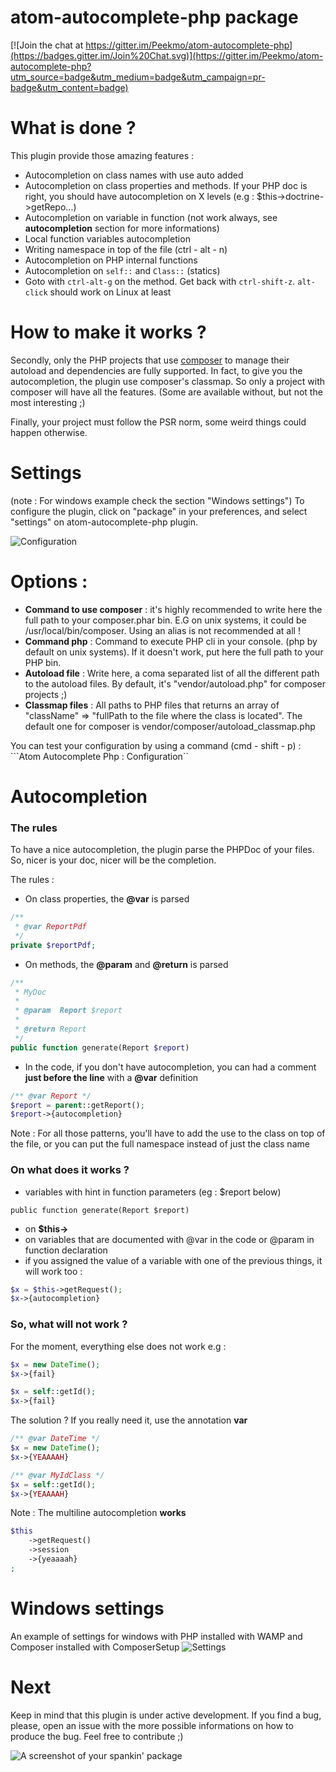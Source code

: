 # atom-autocomplete-php package

[![Join the chat at https://gitter.im/Peekmo/atom-autocomplete-php](https://badges.gitter.im/Join%20Chat.svg)](https://gitter.im/Peekmo/atom-autocomplete-php?utm_source=badge&utm_medium=badge&utm_campaign=pr-badge&utm_content=badge)

# What is done ?

This plugin provide those amazing features :
- Autocompletion on class names with use auto added
- Autocompletion on class properties and methods. If your PHP doc is right, you should have autocompletion on X levels (e.g : $this->doctrine->getRepo...)
- Autocompletion on variable in function (not work always, see **autocompletion** section for more informations)
- Local function variables autocompletion
- Writing namespace in top of the file (ctrl - alt - n)
- Autocompletion on PHP internal functions
- Autocompletion on ```self::``` and ```Class::``` (statics)
- Goto with ```ctrl-alt-g``` on the method. Get back with ```ctrl-shift-z```. ```alt-click``` should work on Linux at least

# How to make it works ?

Secondly, only the PHP projects that use [composer](https://getcomposer.org/) to manage their autoload and dependencies are fully supported. In fact, to give you the autocompletion, the plugin use composer's classmap. So only a project with composer will have all the features. (Some are available without, but not the most interesting ;)

Finally, your project must follow the PSR norm, some weird things could happen otherwise.

# Settings

(note : For windows example check the section "Windows settings")
To configure the plugin, click on "package" in your preferences, and select "settings" on atom-autocomplete-php plugin.

![Configuration](http://i.imgur.com/LYBcaHE.png)

# Options :
- **Command to use composer** : it's highly recommended to write here the full path to your composer.phar bin. E.G on unix systems, it could be /usr/local/bin/composer. Using an alias is not recommended at all !
- **Command php** : Command to execute PHP cli in your console. (php by default on unix systems). If it doesn't work, put here the full path to your PHP bin.
- **Autoload file** : Write here, a coma separated list of all the different path to the autoload files. By default, it's "vendor/autoload.php" for composer projects ;)
- **Classmap files** : All paths to PHP files that returns an array of "className" => "fullPath to the file where the class is located". The default one for composer is vendor/composer/autoload_classmap.php

You can test your configuration by using a command (cmd - shift - p) : ```Atom Autocomplete Php : Configuration``

# Autocompletion

### The rules
To have a nice autocompletion, the plugin parse the PHPDoc of your files. So, nicer is your doc, nicer will be the completion.

The rules :
- On class properties, the **@var** is parsed
```php
/**
 * @var ReportPdf
 */
private $reportPdf;
```

- On methods, the **@param** and **@return** is parsed
```php
/**
 * MyDoc
 *
 * @param  Report $report
 *
 * @return Report
 */
public function generate(Report $report)
```

- In the code, if you don't have autocompletion, you can had a comment **just before the line** with a **@var** definition
```php
/** @var Report */
$report = parent::getReport();
$report->{autocompletion}
```

Note : For all those patterns, you'll have to add the use to the class on top of the file, or you can put the full namespace instead of just the class name

### On what does it works ?

- variables with hint in function parameters (eg : $report below)
```
public function generate(Report $report)
```
- on **$this->**
- on variables that are documented with @var in the code or @param in function declaration
- if you assigned the value of a variable with one of the previous things, it will work too :

```php
$x = $this->getRequest();
$x->{autocompletion}
```

### So, what will not work ?

For the moment, everything else does not work e.g :
```php
$x = new DateTime();
$x->{fail}

$x = self::getId();
$x->{fail}
```

The solution ? If you really need it, use the annotation **var**
```php
/** @var DateTime */
$x = new DateTime();
$x->{YEAAAAH}

/** @var MyIdClass */
$x = self::getId();
$x->{YEAAAAH}
```

Note : The multiline autocompletion **works**
```php
$this
    ->getRequest()
    ->session
    ->{yeaaaah}
;
```

# Windows settings
An example of settings for windows with PHP installed with WAMP and Composer installed with ComposerSetup
![Settings](http://i.imgur.com/hY5ypG2.png)

# Next

Keep in mind that this plugin is under active development. If you find a bug, please, open an issue with the more possible informations on how to produce the bug.
Feel free to contribute ;)

![A screenshot of your spankin' package](https://f.cloud.github.com/assets/69169/2290250/c35d867a-a017-11e3-86be-cd7c5bf3ff9b.gif)
